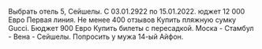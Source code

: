 Выбрать отель 5, Сейшелы. С 03.01.2922 по 15.01.2022. юджет 12 000 Евро
Первая линия. Не менее 400 отзывов
Купить пляжную сумку Gucci. Бюджет 900 Евро
Купить билеты с пересадкой. Моска - Стамбул - Вена - Сейшелы.
Попросить у мужа 14-ый Айфон.